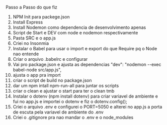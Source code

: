 Passo a Passo do que fiz
1) NPM Init para packege.json
2) Install Express
3) Install Nodemon como dependencia de desenvolvimento apenas
4) Script de Start e DEV com node e nodemon respectivamente
5) Pasta SRC e o app.js
6) Criei no Insonmia 
7) Instalar o Babel para usar o import e export do que Require pq o Node nao entende 
8) Criar o arquivo .babelrc e configurar
9) Vai pro package.json e ajusta as dependencias "dev": "nodemon --exec babel-node src/app.js",
10) ajusta o app pra import
11) criar o script de build no package.json
12) dar um npm intall npm-run-all para juntar os scripts
13) criar o clean e ajustar o start para ter o clean tmb
14) Instalar o dotenv (npm install dotenv) para criar variavel de ambiente e fui no app.js e importei o dotenv e fiz o dotenv.config();
15) Criei o arquivo .env e configurei o PORT=5050  e alterei no app.js a porta de escuta pela variavel de ambiente do .env
16) Criei o .gitignore pra nao mandar o .env e o node_modules